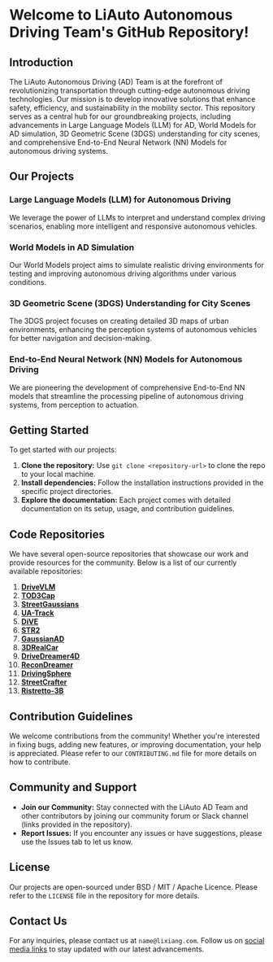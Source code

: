 # Welcome to LiAuto Autonomous Driving Team's GitHub Repository!

## Introduction

The LiAuto Autonomous Driving (AD) Team is at the forefront of revolutionizing transportation through cutting-edge autonomous driving technologies. Our mission is to develop innovative solutions that enhance safety, efficiency, and sustainability in the mobility sector. This repository serves as a central hub for our groundbreaking projects, including advancements in Large Language Models (LLM) for AD, World Models for AD simulation, 3D Geometric Scene (3DGS) understanding for city scenes, and comprehensive End-to-End Neural Network (NN) Models for autonomous driving systems.

## Our Projects

### Large Language Models (LLM) for Autonomous Driving

We leverage the power of LLMs to interpret and understand complex driving scenarios, enabling more intelligent and responsive autonomous vehicles.

### World Models in AD Simulation

Our World Models project aims to simulate realistic driving environments for testing and improving autonomous driving algorithms under various conditions.

### 3D Geometric Scene (3DGS) Understanding for City Scenes

The 3DGS project focuses on creating detailed 3D maps of urban environments, enhancing the perception systems of autonomous vehicles for better navigation and decision-making.

### End-to-End Neural Network (NN) Models for Autonomous Driving

We are pioneering the development of comprehensive End-to-End NN models that streamline the processing pipeline of autonomous driving systems, from perception to actuation.

## Getting Started

To get started with our projects:

1. **Clone the repository:** Use `git clone <repository-url>` to clone the repo to your local machine.
2. **Install dependencies:** Follow the installation instructions provided in the specific project directories.
3. **Explore the documentation:** Each project comes with detailed documentation on its setup, usage, and contribution guidelines.

## Code Repositories

We have several open-source repositories that showcase our work and provide resources for the community. Below is a list of our currently available repositories:

1. [**DriveVLM**](https://github.com/LiAutoAD/DriveVLM)
1. [**TOD3Cap**](https://github.com/LiAutoAD/TOD3Cap)
1. [**StreetGaussians**](https://github.com/LiAutoAD/street_gaussians)
1. [**UA-Track**](https://github.com/LiAutoAD/ua-track-website)
1. [**DiVE**](https://prokaryote-hgy.github.io/DiVE/)
1. [**STR2**](https://github.com/LiAutoAD/StateTransformer)
1. [**GaussianAD**](https://github.com/LiAutoAD/GaussianAD)
1. [**3DRealCar**](https://github.com/LiAutoAD/3DRealCar_Dataset)
1. [**DriveDreamer4D**](https://github.com/LiAutoAD/DriveDreamer4D/tree/main)
1. [**ReconDreamer**](https://github.com/LiAutoAD/ReconDreamer)
1. [**DrivingSphere**](https://github.com/yanty123/DrivingSphere)
2. [**StreetCrafter**](https://github.com/LiAutoAD/street_crafter)
3. [**Ristretto-3B**](https://huggingface.co/LiAutoAD/Ristretto-3B)

## Contribution Guidelines

We welcome contributions from the community! Whether you're interested in fixing bugs, adding new features, or improving documentation, your help is appreciated. Please refer to our `CONTRIBUTING.md` file for more details on how to contribute.

## Community and Support

- **Join our Community:** Stay connected with the LiAuto AD Team and other contributors by joining our community forum or Slack channel (links provided in the repository).
- **Report Issues:** If you encounter any issues or have suggestions, please use the Issues tab to let us know.

## License

Our projects are open-sourced under BSD / MIT / Apache Licence. Please refer to the `LICENSE` file in the repository for more details.

## Contact Us

For any inquiries, please contact us at `name@lixiang.com`. Follow us on [social media links](https://www.lixiang.com/about.html) to stay updated with our latest advancements.
